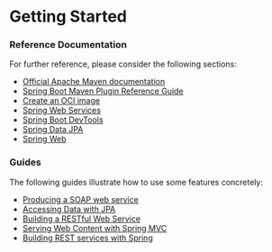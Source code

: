 # Getting Started

### Reference Documentation

For further reference, please consider the following sections:

* [Official Apache Maven documentation](https://maven.apache.org/guides/index.html)
* [Spring Boot Maven Plugin Reference Guide](https://docs.spring.io/spring-boot/docs/3.2.2/maven-plugin/reference/html/)
* [Create an OCI image](https://docs.spring.io/spring-boot/docs/3.2.2/maven-plugin/reference/html/#build-image)
* [Spring Web Services](https://docs.spring.io/spring-boot/docs/3.2.2/reference/htmlsingle/index.html#io.webservices)
* [Spring Boot DevTools](https://docs.spring.io/spring-boot/docs/3.2.2/reference/htmlsingle/index.html#using.devtools)
* [Spring Data JPA](https://docs.spring.io/spring-boot/docs/3.2.2/reference/htmlsingle/index.html#data.sql.jpa-and-spring-data)
* [Spring Web](https://docs.spring.io/spring-boot/docs/3.2.2/reference/htmlsingle/index.html#web)

### Guides

The following guides illustrate how to use some features concretely:

* [Producing a SOAP web service](https://spring.io/guides/gs/producing-web-service/)
* [Accessing Data with JPA](https://spring.io/guides/gs/accessing-data-jpa/)
* [Building a RESTful Web Service](https://spring.io/guides/gs/rest-service/)
* [Serving Web Content with Spring MVC](https://spring.io/guides/gs/serving-web-content/)
* [Building REST services with Spring](https://spring.io/guides/tutorials/rest/)

